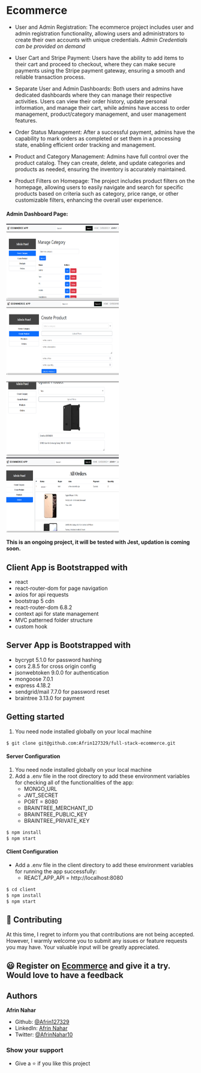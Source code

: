 # Ecommerce

- User and Admin Registration: The ecommerce project includes user and admin registration functionality, allowing users and administrators to create their own accounts with unique credentials.
  _Admin Credentials can be provided on demand_

- User Cart and Stripe Payment: Users have the ability to add items to their cart and proceed to checkout, where they can make secure payments using the Stripe payment gateway, ensuring a smooth and reliable transaction process.

- Separate User and Admin Dashboards: Both users and admins have dedicated dashboards where they can manage their respective activities. Users can view their order history, update personal information, and manage their cart, while admins have access to order management, product/category management, and user management features.

- Order Status Management: After a successful payment, admins have the capability to mark orders as completed or set them in a processing state, enabling efficient order tracking and management.

- Product and Category Management: Admins have full control over the product catalog. They can create, delete, and update categories and products as needed, ensuring the inventory is accurately maintained.

- Product Filters on Homepage: The project includes product filters on the homepage, allowing users to easily navigate and search for specific products based on criteria such as category, price range, or other customizable filters, enhancing the overall user experience.

#### Admin Dashboard Page:

<p>
<img src="/img/ad1.png" alt="Admin Dashboard" width="300" height="200">
<img src="/img/ad2.png" alt="Admin Dashboard" width="300" height="200">
 </p>
 <p>
<img src="/img/ad3.png" alt="Admin Dashboard" width="300" height="200">
<img src="/img/ad4.png" alt="Admin Dashboard" width="300" height="200">
</p>

**This is an ongoing project, it will be tested with Jest, updation is coming soon.**

## Client App is Bootstrapped with

- react
- react-router-dom for page navigation
- axios for api requests
- bootstrap 5 cdn
- react-router-dom 6.8.2
- context api for state management
- MVC patterned folder structure
- custom hook

## Server App is Bootstrapped with

- bycrypt 5.1.0 for password hashing
- cors 2.8.5 for cross origin config
- jsonwebtoken 9.0.0 for authentication
- mongoose 7.0.1
- express 4.18.2
- sendgrid/mail 7.7.0 for password reset
- braintree 3.13.0 for payment

## Getting started

1. You need node installed globally on your local machine

```
$ git clone git@github.com:Afrin127329/full-stack-ecommerce.git
```

#### Server Configuration

1. You need node installed globally on your local machine
2. Add a .env file in the root directory to add these environment variables for checking all of the functionalities of the app:
   - MONGO_URL
   - JWT_SECRET
   - PORT = 8080
   - BRAINTREE_MERCHANT_ID
   - BRAINTREE_PUBLIC_KEY
   - BRAINTREE_PRIVATE_KEY

```
$ npm install
$ npm start
```

#### Client Configuration

- Add a .env file in the client directory to add these environment variables for running the app successfully:
  - REACT_APP_API = http://localhost:8080

```
$ cd client
$ npm install
$ npm start
```

## 🤝 Contributing

At this time, I regret to inform you that contributions are not being accepted. However, I warmly welcome you to submit any issues or feature requests you may have. Your valuable input will be greatly appreciated.

## 😃 Register on [Ecommerce](https://vivacious-rose-rabbit.cyclic.app/) and give it a try. Would love to have a feedback

## Authors

**Afrin Nahar**

- Github: [@Afrin127329](https://github.com/Afrin127329)
- LinkedIn: [Afrin Nahar](https://www.linkedin.com/in/afrin-nahar-b849ba1a9/)
- Twitter: [@AfrinNahar10](https://twitter.com/AfrinNahar10)

### Show your support

- Give a ⭐ if you like this project
